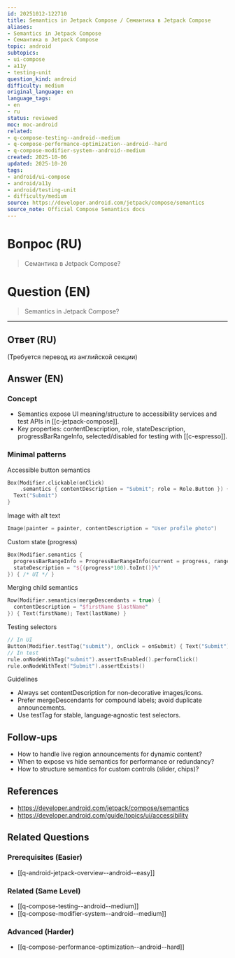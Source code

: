 ```yaml
---
id: 20251012-122710
title: Semantics in Jetpack Compose / Семантика в Jetpack Compose
aliases:
- Semantics in Jetpack Compose
- Семантика в Jetpack Compose
topic: android
subtopics:
- ui-compose
- a11y
- testing-unit
question_kind: android
difficulty: medium
original_language: en
language_tags:
- en
- ru
status: reviewed
moc: moc-android
related:
- q-compose-testing--android--medium
- q-compose-performance-optimization--android--hard
- q-compose-modifier-system--android--medium
created: 2025-10-06
updated: 2025-10-20
tags:
- android/ui-compose
- android/a11y
- android/testing-unit
- difficulty/medium
source: https://developer.android.com/jetpack/compose/semantics
source_note: Official Compose Semantics docs
---
```


# Вопрос (RU)
> Семантика в Jetpack Compose?

# Question (EN)
> Semantics in Jetpack Compose?

---

## Ответ (RU)

(Требуется перевод из английской секции)

## Answer (EN)

### Concept
- Semantics expose UI meaning/structure to accessibility services and test APIs in [[c-jetpack-compose]].
- Key properties: contentDescription, role, stateDescription, progressBarRangeInfo, selected/disabled for testing with [[c-espresso]].

### Minimal patterns

Accessible button semantics
```kotlin
Box(Modifier.clickable(onClick)
    .semantics { contentDescription = "Submit"; role = Role.Button }) {
  Text("Submit")
}
```

Image with alt text
```kotlin
Image(painter = painter, contentDescription = "User profile photo")
```

Custom state (progress)
```kotlin
Box(Modifier.semantics {
  progressBarRangeInfo = ProgressBarRangeInfo(current = progress, range = 0f..1f)
  stateDescription = "${(progress*100).toInt()}%"
}) { /* UI */ }
```

Merging child semantics
```kotlin
Row(Modifier.semantics(mergeDescendants = true) {
  contentDescription = "$firstName $lastName"
}) { Text(firstName); Text(lastName) }
```

Testing selectors
```kotlin
// In UI
Button(Modifier.testTag("submit"), onClick = onSubmit) { Text("Submit") }
// In test
rule.onNodeWithTag("submit").assertIsEnabled().performClick()
rule.onNodeWithText("Submit").assertExists()
```

Guidelines
- Always set contentDescription for non‑decorative images/icons.
- Prefer mergeDescendants for compound labels; avoid duplicate announcements.
- Use testTag for stable, language‑agnostic test selectors.

## Follow-ups
- How to handle live region announcements for dynamic content?
- When to expose vs hide semantics for performance or redundancy?
- How to structure semantics for custom controls (slider, chips)?

## References
- https://developer.android.com/jetpack/compose/semantics
- https://developer.android.com/guide/topics/ui/accessibility

## Related Questions

### Prerequisites (Easier)
- [[q-android-jetpack-overview--android--easy]]

### Related (Same Level)
- [[q-compose-testing--android--medium]]
- [[q-compose-modifier-system--android--medium]]

### Advanced (Harder)
- [[q-compose-performance-optimization--android--hard]]
